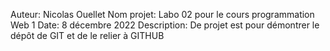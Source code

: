 Auteur: Nicolas Ouellet
Nom projet: Labo 02 pour le cours programmation Web 1
Date: 8 décembre 2022
Description: De projet est pour démontrer le dépôt de GIT et de le relier à GITHUB
